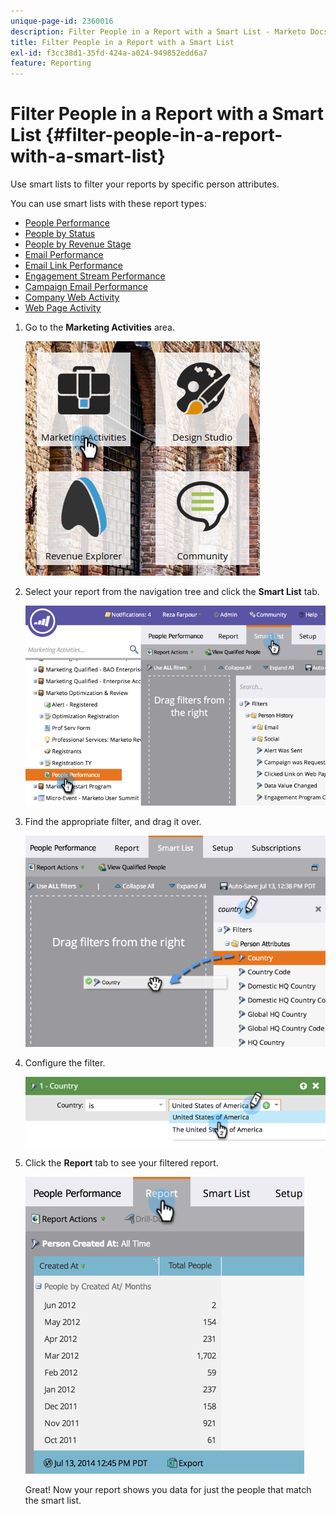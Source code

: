 ```yaml
---
unique-page-id: 2360016
description: Filter People in a Report with a Smart List - Marketo Docs - Product Documentation
title: Filter People in a Report with a Smart List
exl-id: f3cc38d1-35fd-424a-a024-949852edd6a7
feature: Reporting
---
```

# Filter People in a Report with a Smart List {#filter-people-in-a-report-with-a-smart-list}

Use smart lists to filter your reports by specific person attributes.

You can use smart lists with these report types:

* [People Performance](/help/marketo/product-docs/reporting/basic-reporting/report-types/people-performance-report.md)
* [People by Status](/help/marketo/product-docs/reporting/basic-reporting/report-types/people-by-status-report.md)
* [People by Revenue Stage](/help/marketo/product-docs/reporting/revenue-cycle-analytics/revenue-tools/people-by-revenue-stage-report.md)
* [Email Performance](/help/marketo/product-docs/email-marketing/email-programs/email-program-data/email-performance-report.md)
* [Email Link Performance](/help/marketo/product-docs/email-marketing/email-programs/email-program-data/email-link-performance-report.md)
* [Engagement Stream Performance](/help/marketo/product-docs/email-marketing/drip-nurturing/reports-and-notifications/engagement-stream-performance-report.md)
* [Campaign Email Performance](/help/marketo/product-docs/reporting/basic-reporting/report-types/campaign-email-performance-report.md)
* [Company Web Activity](/help/marketo/product-docs/reporting/basic-reporting/report-types/company-web-activity-report.md)
* [Web Page Activity](/help/marketo/product-docs/reporting/basic-reporting/report-types/web-page-activity-report.md)

1. Go to the **Marketing Activities** area.

   ![](assets/image2017-3-27-11-3a31-3a2.png)

1. Select your report from the navigation tree and click the **Smart List** tab.

   ![](assets/image2017-3-27-14-3a12-3a53.png)

1. Find the appropriate filter, and drag it over.

   ![](assets/image2017-3-27-14-3a13-3a46.png)

1. Configure the filter.

   ![](assets/image2014-9-16-12-3a35-3a50.png)

1. Click the **Report** tab to see your filtered report.

   ![](assets/image2017-3-27-14-3a14-3a16.png)

   Great! Now your report shows you data for just the people that match the smart list.
